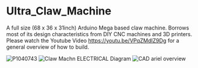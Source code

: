 # Ultra_Claw_Machine
A full size (68 x 36 x 31inch) Arduino Mega based claw machine. Borrows most of its design characteristics from DIY CNC machines and 3D printers.
Please watch the Youtube Video https://youtu.be/VPqZMdIZ9Dg for a general overview of how to build. 

![P1040743](https://user-images.githubusercontent.com/68818321/170867588-ff576500-3521-4059-ac94-fda0a10309a4.JPG)
![Claw Machn ELECTRICAL Diagram](https://user-images.githubusercontent.com/68818321/170867601-abd1e3dc-3c40-4671-9314-f008af0a42dc.png)
![CAD ariel overview](https://user-images.githubusercontent.com/68818321/170867629-3d83c1e0-5af7-48d6-b3f5-e92a92846327.png)
